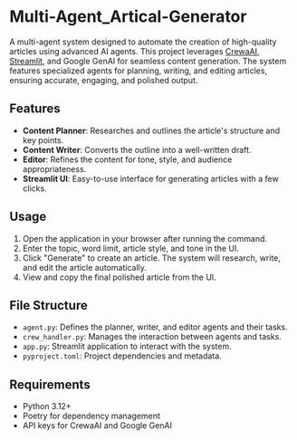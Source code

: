 # Multi-Agent_Artical-Generator

A multi-agent system designed to automate the creation of high-quality articles using advanced AI agents. This project leverages [CrewaAI](https://crewa.ai/), [Streamlit](https://streamlit.io/), and Google GenAI for seamless content generation. The system features specialized agents for planning, writing, and editing articles, ensuring accurate, engaging, and polished output.

## Features

- **Content Planner**: Researches and outlines the article's structure and key points.
- **Content Writer**: Converts the outline into a well-written draft.
- **Editor**: Refines the content for tone, style, and audience appropriateness.
- **Streamlit UI**: Easy-to-use interface for generating articles with a few clicks.

## Usage
1. Open the application in your browser after running the command.
2. Enter the topic, word limit, article style, and tone in the UI.
3. Click "Generate" to create an article. The system will research, write, and edit the article automatically.
4. View and copy the final polished article from the UI.

## File Structure
- `agent.py`: Defines the planner, writer, and editor agents and their tasks.
- `crew_handler.py`: Manages the interaction between agents and tasks.
- `app.py`: Streamlit application to interact with the system.
- `pyproject.toml`: Project dependencies and metadata.

## Requirements
- Python 3.12+
- Poetry for dependency management
- API keys for CrewaAI and Google GenAI
